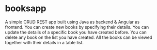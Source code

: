 # booksapp
A simple CRUD REST app built using Java as backend & Angular as frontend.
You can create new books by specifying their details.
You can update the details of a specific book you have created before.
You can delete any book on the list you have created.
All the books can be viewed together with their details in a table list.
